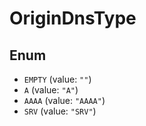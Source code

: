 # OriginDnsType

## Enum

* `EMPTY` (value: `""`)
* `A` (value: `"A"`)
* `AAAA` (value: `"AAAA"`)
* `SRV` (value: `"SRV"`)
